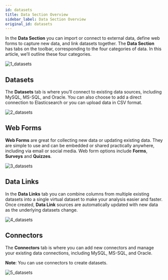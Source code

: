 ```yaml
---
id: datasets
title: Data Section Overview
sidebar_label: Data Section Overview
original_id: datasets
---
```

<div style={{textAlign: "justify"}}>

In the **Data Section** you can import or connect to external data, define web forms to capture new data, and link datasets together. The **Data Section** has tabs on the toolbar, corresponding to the four categories of data.  In this article, we’ll outline these four categories.

![1_datasets](https://s3.amazonaws.com/cdn.qrvey.com/documentation_assets/ui-docs/datasets/3.4.2.1_overview/1_datasets.png#thumbnail)

## Datasets

The **Datasets** tab is where you’ll connect to existing data sources, including MySQL, MS-SQL, and Oracle. You can also choose to add a direct connection to Elasticsearch or you can upload data in CSV format. 

![2_datasets](https://s3.amazonaws.com/cdn.qrvey.com/documentation_assets/ui-docs/datasets/3.4.2.1_overview/2_datasets.png#thumbnail)

## Web Forms

**Web Forms** are great for collecting new data or updating existing data. They are simple to use and can be embedded or shared practically anywhere, including via email or social media. Web form options include **Forms**, **Surveys** and **Quizzes**. 

![3_datasets](https://s3.amazonaws.com/cdn.qrvey.com/documentation_assets/ui-docs/datasets/3.4.2.1_overview/3_datasets.png#thumbnail)

## Data Links

In the **Data Links** tab you can combine columns from multiple existing datasets into a single virtual dataset to make your analysis easier and faster. Once created, **Data Link** sources are automatically updated with new data as the underlying datasets change. 

![4_datasets](https://s3.amazonaws.com/cdn.qrvey.com/documentation_assets/ui-docs/datasets/3.4.2.1_overview/4_datasets.png#thumbnail)

## Connectors

The **Connectors** tab is where you can add new connectors and manage your existing data connections, including MySQL, MS-SQL, and Oracle. 

**Note**: You can use connectors to create datasets.

![5_datasets](https://s3.amazonaws.com/cdn.qrvey.com/documentation_assets/ui-docs/datasets/3.4.2.1_overview/5_datasets.png#thumbnail)
</div>